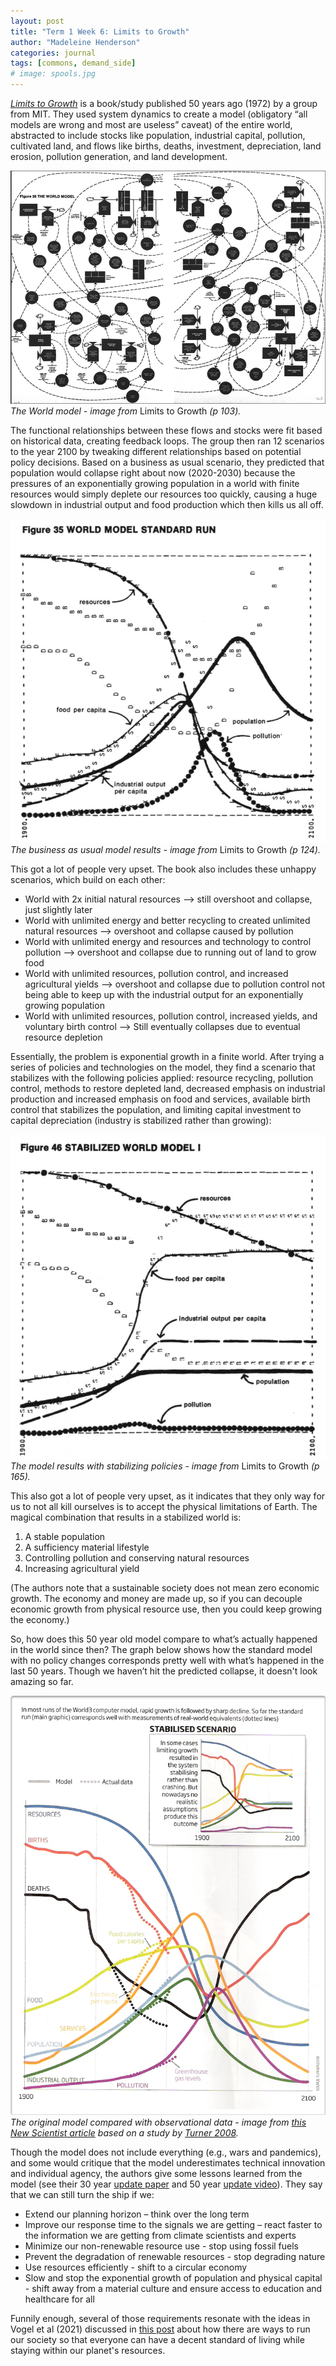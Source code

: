 ```yaml
---
layout: post
title: "Term 1 Week 6: Limits to Growth"
author: "Madeleine Henderson"
categories: journal
tags: [commons, demand_side]
# image: spools.jpg
---
```


_[Limits to Growth](https://www.donellameadows.org/wp-content/userfiles/Limits-to-Growth-digital-scan-version.pdf)_ is a book/study published 50 years ago (1972) by a group from MIT. They used system dynamics to create a model (obligatory “all models are wrong and most are useless” caveat) of the entire world, abstracted to include stocks like population, industrial capital, pollution, cultivated land, and flows like births, deaths, investment, depreciation, land erosion, pollution generation, and land development. 

![The world model](../assets/img/world_model.png)
_The World model - image from_ Limits to Growth _(p 103)._

The functional relationships between these flows and stocks were fit based on historical data, creating feedback loops. The group then ran 12 scenarios to the year 2100 by tweaking different relationships based on potential policy decisions. Based on a business as usual scenario, they predicted that population would collapse right about now (2020-2030) because the pressures of an exponentially growing population in a world with finite resources would simply deplete our resources too quickly, causing a huge slowdown in industrial output and food production which then kills us all off.

![The world model](../assets/img/BAU_worldmodel.png)
_The business as usual model results - image from_ Limits to Growth _(p 124)._

This got a lot of people very upset. The book also includes these unhappy scenarios, which build on each other:
* World with 2x initial natural resources --> still overshoot and collapse, just slightly later
* World with unlimited energy and better recycling to created unlimited natural resources --> overshoot and collapse caused by pollution
* World with unlimited energy and resources and technology to control pollution --> overshoot and collapse due to running out of land to grow food 
* World with unlimited resources, pollution control, and increased agricultural yields --> overshoot and collapse due to pollution control not being able to keep up with the industrial output for an exponentially growing population
* World with unlimited resources, pollution control, increased yields, and voluntary birth control --> Still eventually collapses due to eventual resource depletion

Essentially, the problem is exponential growth in a finite world. After trying a series of policies and technologies on the model, they find a scenario that stabilizes with the following policies applied: resource recycling, pollution control, methods to restore depleted land, decreased emphasis on industrial production and increased emphasis on food and services, available birth control that stabilizes the population, and limiting capital investment to capital depreciation (industry is stabilized rather than growing):

![The world model](../assets/img/stable_world_model.png)
_The model results with stabilizing policies - image from_ Limits to Growth _(p 165)._

This also got a lot of people very upset, as it indicates that they only way for us to not all kill ourselves is to accept the physical limitations of Earth. The magical combination that results in a stabilized world is:
1.	A stable population
2.	A sufficiency material lifestyle 
3.	Controlling pollution and conserving natural resources
4.	Increasing agricultural yield 

(The authors note that a sustainable society does not mean zero economic growth. The economy and money are made up, so if you can decouple economic growth from physical resource use, then you could keep growing the economy.)

So, how does this 50 year old model compare to what’s actually happened in the world since then? The graph below shows how the standard model with no policy changes corresponds pretty well with what’s happened in the last 50 years. Though we haven’t hit the predicted collapse, it doesn't look amazing so far. 

![The world model](../assets/img/world_model_today.png)
_The original model compared with observational data - image from [this New Scientist article](https://www.newscientist.com/article/mg21328462-100-boom-and-doom-revisiting-prophecies-of-collapse/) based on a study by [Turner 2008](https://doi.org/10.1016/j.gloenvcha.2008.05.001)._

Though the model does not include everything (e.g., wars and pandemics), and some would critique that the model underestimates technical innovation and individual agency, the authors give some lessons learned from the model (see their 30 year [update paper](https://donellameadows.org/archives/a-synopsis-limits-to-growth-the-30-year-update/) and 50 year [update video](https://www.youtube.com/watch?v=ykFXvUDnw9Y)). They say that we can still turn the ship if we:
* Extend our planning horizon – think over the long term
* Improve our response time to the signals we are getting – react faster to the information we are getting from climate scientists and experts
* Minimize our non-renewable resource use - stop using fossil fuels
* Prevent the degradation of renewable resources - stop degrading nature
* Use resources efficiently - shift to a circular economy
* Slow and stop the exponential growth of population and physical capital - shift away from a material culture and ensure access to education and healthcare for all

Funnily enough, several of those requirements resonate with the ideas in Vogel et al (2021) discussed in [this post](https://ml-henderson.github.io/term1_week1_2) about how there are ways to run our society so that everyone can have a decent standard of living while staying within our planet's resources.
